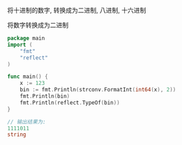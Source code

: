 
将十进制的数字, 转换成为二进制, 八进制, 十六进制

将数字转换成为二进制

```go
package main
import (
    "fmt"
    "reflect"
)

func main() {
    x := 123
    bin := fmt.Println(strconv.FormatInt(int64(x), 2))
    fmt.Println(bin)
    fmt.Println(reflect.TypeOf(bin))
}

// 输出结果为:
1111011
string
```
